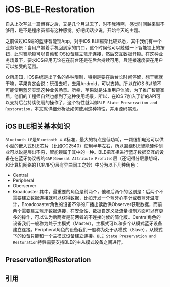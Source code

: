 # iOS-BLE-Restoration

自从上次写过一篇博客之后，又是几个月过去了，时不我待啊，感觉时间越来越不够用，是不是程序员都有这种感觉。好吧闲话少说，开始今天的主题。

之前做过iOS端的蓝牙智能锁App，对于iOS BLE框架比较熟悉，其中我们有一个业务场景：当用户带着手机回到家的门口，这个时候他可以触碰一下智能锁上的按钮，此时智能锁可以自动和iOS设备建立蓝牙连接，然后交互数据开锁。在这种业务场景下，要求iOS应用无论在在前台还是在后台持续可用，且连接速度要在用户可以接受的范围。

众所周知，iOS系统是出了名的各种限制，特别是要在后台长时间停留，想干嘛就干嘛，苹果肯定会说：玩蛋去吧，去用Android，可以支持。所以在iOS 6以前不可能使用蓝牙实现这种业务场景。所幸，苹果就是注重用户体验，为了推广智能家居，他们的工程师自然也想到了这种使用场景，所以，在iOS 7加入了新的API可以支持后台持续使用的操作了，这个特性就叫做`BLE State Preservation and Restoration`，本文就详细分析及如何使用这种特性，并用源码实现。

## iOS BLE相关基本知识
`Bluetooth LE`是`Bluetooth 4.0`标准，最大的特点是低功耗，一颗纽扣电池可以供小型的嵌入式BLE芯片（比如CC2540）使用半年左右，所以围绕BLE智能硬件创业可以说是层出不穷，智能锁属于其中的一种。BLE把互相进行蓝牙数据交互的设备在在蓝牙协议栈的`GAP(General Attribute Profile)`层（还记得分层思想吗，和计算机网络的TCP/IP分层有异曲同工之妙）中分为以下几种角色：
- Central
- Peripheral
- Oberserver
- Broadcaster
其中，最重要的角色是前两个，他和后两个的区别是：后两个不需要建立数据连接就可以获得数据，比如开发一个蓝牙心率计或者蓝牙温度计，Broadcoaster角色的设备不停的广播出读数供Observer获取数据，而前两个需要建立蓝牙数据连接，在安全性、数据自定义及流量控制方面可以有更多的操作，可以认为后两者是前两者的不连接时候的简化版。Central角色的设备我们一般称为处于主模式（Master），主模式可以和多个从模式蓝牙设备建立连接。Peripheral角色的设备我们一般称为处于从模式（Slave），从模式下的设备只能和一个主模式设备建立连接。`BLE State Preservation and Restoration`特性需要支持BLE的主从模式设备之间进行。

## Preservation和Restoration

## 引用

